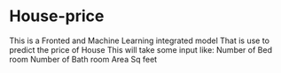 # House-price
This is a Fronted and Machine Learning integrated model That is use to predict the price of House 
This will take some input like:
Number of Bed room
Number of Bath room
Area Sq feet

